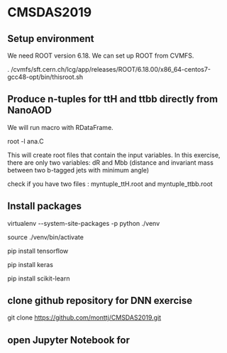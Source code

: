 # CMSDAS2019

## Setup environment 

We need ROOT version 6.18. We can set up ROOT from CVMFS. 

. /cvmfs/sft.cern.ch/lcg/app/releases/ROOT/6.18.00/x86_64-centos7-gcc48-opt/bin/thisroot.sh 

## Produce n-tuples for ttH and ttbb directly from NanoAOD 

We will run macro with RDataFrame. 

root -l ana.C

This will create root files that contain the input variables. 
In this exercise, there are only two variables: 
dR and Mbb (distance and invariant mass between two b-tagged jets with minimum angle)

check if you have two files : myntuple_ttH.root and myntuple_ttbb.root   

## Install packages 

virtualenv --system-site-packages -p python ./venv 

source ./venv/bin/activate

pip install tensorflow

pip install keras

pip install scikit-learn

## clone github repository for DNN exercise

git clone https://github.com/monttj/CMSDAS2019.git

## open Jupyter Notebook for 


